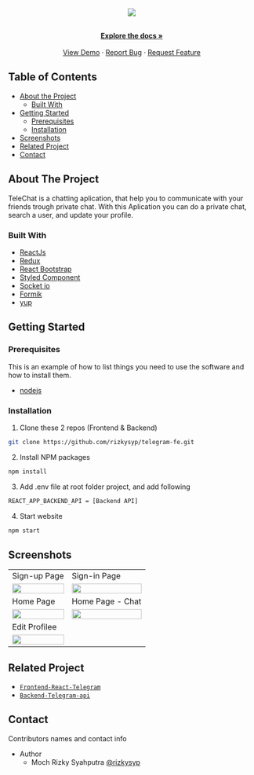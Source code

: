 <br />
<p align="center">


  <p align="center">
  <image align="center" src='./screenshot/Logo.png' />
  </p>

  <p align="center">
    <br />
    <a href="https://github.com/rizkysyp/telegram-fe"><strong>Explore the docs »</strong></a>
    <br />
    <br />
    <a href="https://telechat.rizkyproject.my.id//">View Demo</a>
    ·
    <a href="https://github.com/rizkysyp/telegram-be/issues">Report Bug</a>
    ·
    <a href="https://github.com/rizkysyp/telegram-be/issues">Request Feature</a>
  </p>
</p>



<!-- TABLE OF CONTENTS -->
## Table of Contents

* [About the Project](#about-the-project)
  * [Built With](#built-with)
* [Getting Started](#getting-started)
  * [Prerequisites](#prerequisites)
  * [Installation](#installation)
* [Screenshots](#screenshots)
* [Related Project](#related-project-backend)
* [Contact](#contact)



<!-- ABOUT THE PROJECT -->
## About The Project


TeleChat is a chatting aplication, that help you to communicate with your friends trough private chat.
With this Aplication you can do a private chat, search a user, and update your profile.

### Built With

* [ReactJs](https://reactjs.org/)
* [Redux](https://redux.js.org/)
* [React Bootstrap](https://react-bootstrap.github.io/)
* [Styled Component](https://styled-components.com/)
* [Socket io](https://socket.io/docs/v4/client-installation/)
* [Formik](https://formik.org/)
* [yup](https://www.npmjs.com/package/yup)

<!-- GETTING STARTED -->
## Getting Started

### Prerequisites

This is an example of how to list things you need to use the software and how to install them.

* [nodejs](https://nodejs.org/en/download/)

### Installation

1. Clone these 2 repos (Frontend & Backend)
```sh
git clone https://github.com/rizkysyp/telegram-fe.git
```
2. Install NPM packages
```sh
npm install
```
3. Add .env file at root folder project, and add following
```sh
REACT_APP_BACKEND_API = [Backend API]
```
4. Start website
```sh
npm start
```



<!-- ROADMAP -->
## Screenshots

<p align='center'>
   <table>
    <tr>
    <td>Sign-up Page</td>
    <td>Sign-in Page</td>
  </tr>
  <tr>
    <td><image src='./screenshot/Login.png' width=100%></td>
    <td><image src='./screenshot/Register.png' width=100%/></td>
  </tr>
     <tr>
    <td>Home Page</td>
    <td>Home Page - Chat</td>
  </tr>
  <tr>
    <td><image src='./screenshot/Home.png' width=100%></td>
    <td><image src='./screenshot/Home-Chat.png' width=100%/></td>
  </tr>
  <tr>
    <td>Edit Profilee</td>
    
  </tr>
  <tr>
    <td><image src='./screenshot/Edit Profile.png' width=100%></td>
   
  </tr>
  </table>

     

## Related Project
* [`Frontend-React-Telegram`](https://github.com/rizkysyp/telegram-fe)
* [`Backend-Telegram-api`](https://github.com/rizkysyp/telegram-be)


<!-- CONTACT -->
## Contact

Contributors names and contact info

* Author
  * Moch Rizky Syahputra [@rizkysyp](https://github.com/rizkysyp)
